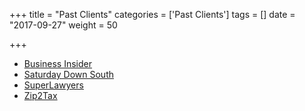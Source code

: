 +++
title = "Past Clients"
categories = ['Past Clients']
tags = []
date = "2017-09-27"
weight = 50

+++

+ [Business Insider](http://www.businessinsider.com/author/skip-oliva)
+ [Saturday Down South](https://www.google.com/search?q="s.m.+oliva"+site%3Asaturdaydownsouth.com)
+ [SuperLawyers](https://goo.gl/rjyX8n)
+ [Zip2Tax](https://www.google.com/search?q="s.m.+oliva"+site%3Ahttps%3A%2F%2Fblog.zip2tax.com) 
